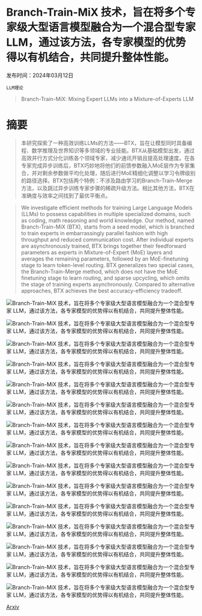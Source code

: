 # Branch-Train-MiX 技术，旨在将多个专家级大型语言模型融合为一个混合型专家 LLM，通过该方法，各专家模型的优势得以有机结合，共同提升整体性能。

发布时间：2024年03月12日

`LLM理论`

> Branch-Train-MiX: Mixing Expert LLMs into a Mixture-of-Experts LLM

# 摘要

> 本研究探索了一种高效训练LLMs的方法——BTX，旨在让模型同时具备编程、数学推理及世界知识等多领域的专业技能。BTX从基础模型出发，通过高效并行方式分化训练各个领域专家，减少通讯开销且提高处理速度。在各专家完成异步训练后，BTX巧妙地将他们的前馈参数融入MoE层作为专家集合，并对剩余参数做平均化处理，随后进行MoE精细化调整以学习令牌级别的路径选择。BTX包括两个特例：不涉及路由学习的Branch-Train-Merge方法，以及跳过异步训练专家步骤的稀疏升级方法。相比其他方法，BTX在准确度与效率之间找到了最优平衡点。

> We investigate efficient methods for training Large Language Models (LLMs) to possess capabilities in multiple specialized domains, such as coding, math reasoning and world knowledge. Our method, named Branch-Train-MiX (BTX), starts from a seed model, which is branched to train experts in embarrassingly parallel fashion with high throughput and reduced communication cost. After individual experts are asynchronously trained, BTX brings together their feedforward parameters as experts in Mixture-of-Expert (MoE) layers and averages the remaining parameters, followed by an MoE-finetuning stage to learn token-level routing. BTX generalizes two special cases, the Branch-Train-Merge method, which does not have the MoE finetuning stage to learn routing, and sparse upcycling, which omits the stage of training experts asynchronously. Compared to alternative approaches, BTX achieves the best accuracy-efficiency tradeoff.

![Branch-Train-MiX 技术，旨在将多个专家级大型语言模型融合为一个混合型专家 LLM，通过该方法，各专家模型的优势得以有机结合，共同提升整体性能。](../../../paper_images/2403.07816/x1.png)

![Branch-Train-MiX 技术，旨在将多个专家级大型语言模型融合为一个混合型专家 LLM，通过该方法，各专家模型的优势得以有机结合，共同提升整体性能。](../../../paper_images/2403.07816/x2.png)

![Branch-Train-MiX 技术，旨在将多个专家级大型语言模型融合为一个混合型专家 LLM，通过该方法，各专家模型的优势得以有机结合，共同提升整体性能。](../../../paper_images/2403.07816/x3.png)

![Branch-Train-MiX 技术，旨在将多个专家级大型语言模型融合为一个混合型专家 LLM，通过该方法，各专家模型的优势得以有机结合，共同提升整体性能。](../../../paper_images/2403.07816/x4.png)

![Branch-Train-MiX 技术，旨在将多个专家级大型语言模型融合为一个混合型专家 LLM，通过该方法，各专家模型的优势得以有机结合，共同提升整体性能。](../../../paper_images/2403.07816/x5.png)

![Branch-Train-MiX 技术，旨在将多个专家级大型语言模型融合为一个混合型专家 LLM，通过该方法，各专家模型的优势得以有机结合，共同提升整体性能。](../../../paper_images/2403.07816/soft_top1_all.png)

![Branch-Train-MiX 技术，旨在将多个专家级大型语言模型融合为一个混合型专家 LLM，通过该方法，各专家模型的优势得以有机结合，共同提升整体性能。](../../../paper_images/2403.07816/swith_all.png)

![Branch-Train-MiX 技术，旨在将多个专家级大型语言模型融合为一个混合型专家 LLM，通过该方法，各专家模型的优势得以有机结合，共同提升整体性能。](../../../paper_images/2403.07816/top2_lb_hist_0.png)

![Branch-Train-MiX 技术，旨在将多个专家级大型语言模型融合为一个混合型专家 LLM，通过该方法，各专家模型的优势得以有机结合，共同提升整体性能。](../../../paper_images/2403.07816/top2_lb_hist_15.png)

![Branch-Train-MiX 技术，旨在将多个专家级大型语言模型融合为一个混合型专家 LLM，通过该方法，各专家模型的优势得以有机结合，共同提升整体性能。](../../../paper_images/2403.07816/top2_lb_hist_31.png)

![Branch-Train-MiX 技术，旨在将多个专家级大型语言模型融合为一个混合型专家 LLM，通过该方法，各专家模型的优势得以有机结合，共同提升整体性能。](../../../paper_images/2403.07816/BTX_top2_cs_hist_0.png)

![Branch-Train-MiX 技术，旨在将多个专家级大型语言模型融合为一个混合型专家 LLM，通过该方法，各专家模型的优势得以有机结合，共同提升整体性能。](../../../paper_images/2403.07816/BTX_top2_cs_hist_15.png)

![Branch-Train-MiX 技术，旨在将多个专家级大型语言模型融合为一个混合型专家 LLM，通过该方法，各专家模型的优势得以有机结合，共同提升整体性能。](../../../paper_images/2403.07816/BTX_top2_cs_hist_31.png)

![Branch-Train-MiX 技术，旨在将多个专家级大型语言模型融合为一个混合型专家 LLM，通过该方法，各专家模型的优势得以有机结合，共同提升整体性能。](../../../paper_images/2403.07816/BTX_top2_math_3.png)

![Branch-Train-MiX 技术，旨在将多个专家级大型语言模型融合为一个混合型专家 LLM，通过该方法，各专家模型的优势得以有机结合，共同提升整体性能。](../../../paper_images/2403.07816/BTX_top2_reasoning_3.png)

[Arxiv](https://arxiv.org/abs/2403.07816)